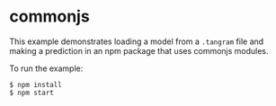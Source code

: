 # commonjs

This example demonstrates loading a model from a `.tangram` file and making a prediction in an npm package that uses commonjs modules.

To run the example:

```
$ npm install
$ npm start
```
